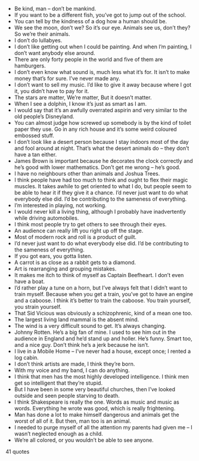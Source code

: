  - Be kind, man – don’t be mankind.
 - If you want to be a different fish, you’ve got to jump out of the school.
 - You can tell by the kindness of a dog how a human should be.
 - We see the moon, don’t we? So it’s our eye. Animals see us, don’t they? So we’re their animals.
 - I don’t do lullabyes.
 - I don’t like getting out when I could be painting. And when I’m painting, I don’t want anybody else around.
 - There are only forty people in the world and five of them are hamburgers.
 - I don’t even know what sound is, much less what it’s for. It isn’t to make money that’s for sure. I’ve never made any.
 - I don’t want to sell my music. I’d like to give it away because where I got it, you didn’t have to pay for it.
 - The stars are matter, We’re matter, But it doesn’t matter.
 - When I see a dolphin, I know it’s just as smart as I am.
 - I would say that it’s an awfully overrated aspirin and very similar to the old people’s Disneyland.
 - You can almost judge how screwed up somebody is by the kind of toilet paper they use. Go in any rich house and it’s some weird coloured embossed stuff.
 - I don’t look like a desert person because I stay indoors most of the day and fool around at night. That’s what the desert animals do – they don’t have a tan either.
 - James Brown is important because he decorates the clock correctly and he’s good with lower mathematics. Don’t get me wrong – he’s good.
 - I have no neighbours other than animals and Joshua Trees.
 - I think people have had too much to think and ought to flex their magic muscles. It takes awhile to get oriented to what I do, but people seem to be able to hear it if they give it a chance. I’d never just want to do what everybody else did. I’d be contributing to the sameness of everything.
 - I’m interested in playing, not working.
 - I would never kill a living thing, although I probably have inadvertently while driving automobiles.
 - I think most people try to get others to see through their eyes.
 - An audience can really lift you right up off the stage.
 - Most of modern rock and roll is a product of guilt.
 - I’d never just want to do what everybody else did. I’d be contributing to the sameness of everything.
 - If you got ears, you gotta listen.
 - A carrot is as close as a rabbit gets to a diamond.
 - Art is rearranging and grouping mistakes.
 - It makes me itch to think of myself as Captain Beefheart. I don’t even have a boat.
 - I’d rather play a tune on a horn, but I’ve always felt that I didn’t want to train myself. Because when you get a train, you’ve got to have an engine and a caboose. I think it’s better to train the caboose. You train yourself, you strain yourself.
 - That Sid Vicious was obviously a schizophrenic, kind of a mean one too.
 - The largest living land mammal is the absent mind.
 - The wind is a very difficult sound to get. It’s always changing.
 - Johnny Rotten. He’s a big fan of mine. I used to see him out in the audience in England and he’d stand up and holler. He’s funny. Smart too, and a nice guy. Don’t think he’s a jerk because he isn’t.
 - I live in a Mobile Home – I’ve never had a house, except once; I rented a log cabin.
 - I don’t think artists are made, I think they’re born.
 - With my voice and my band, I can do anything.
 - I think that men has the most highly developed intelligence. I think men get so intelligent that they’re stupid.
 - But I have been in some very beautiful churches, then I’ve looked outside and seen people starving to death.
 - I think Shakespeare is really the one. Words as music and music as words. Everything he wrote was good, which is really frightening.
 - Man has done a lot to make himself dangerous and animals get the worst of all of it. But then, man too is an animal.
 - I needed to purge myself of all the attention my parents had given me – I wasn’t neglected enough as a child.
 - We’re all colored, or you wouldn’t be able to see anyone.

41 quotes